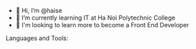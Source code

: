 - 👋 Hi, I’m @haise
- 👀 I’m currently learning IT at Ha Noi Polytechnic College
- 🌱 I'm looking to learn more to become a Front End Developer


Languages and Tools:

